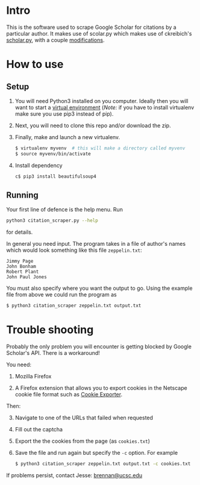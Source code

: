 
Intro
=====

This is the software used to scrape Google Scholar for citations by a
particular author. It makes use of scolar.py which makes use of
ckreibich's [scholar.py][1], with a couple [modifications][2].

How to use
==========

Setup
-----

1. You will need Python3 installed on you computer. Ideally then you
   will want to start a [virtual environment][3] (*Note:* if you have
   to install virtualenv make sure you use pip3 instead of pip).

2. Next, you will need to clone this repo and/or download the zip.

3. Finally, make and launch a new virtualenv.
   ```bash
   $ virtualenv myvenv  # this will make a directory called myvenv
   $ source myvenv/bin/activate
   ```
4. Install dependency
   ```bash
   c$ pip3 install beautifulsoup4
   ```

Running
-------

Your first line of defence is the help menu. Run
```bash
python3 citation_scraper.py --help
```
for details.

In general you need input. The program takes in a file of author's
names which would look something like this file `zeppelin.txt`:
```
Jimmy Page
John Bonham
Robert Plant
John Paul Jones
```

You must also specify where you want the output to go. Using the
example file from above we could run the program as
```bash
$ python3 citation_scraper zeppelin.txt output.txt
```

Trouble shooting
================

Probably the only problem you will encounter is getting blocked by
Google Scholar's API. There is a workaround!

You need:

1. Mozilla Firefox

2. A Firefox extension that allows you to export cookies in the
   Netscape cookie file format such as [Cookie Exporter][4].

Then:

3. Navigate to one of the URLs that failed when requested

4. Fill out the captcha

5. Export the the cookies from the page (as `cookies.txt`)

6. Save the file and run again but specify the `-c` option. For example
   ```bash
   $ python3 citation_scraper zeppelin.txt output.txt -c cookies.txt
   ```

If problems persist, contact Jesse: brennan@ucsc.edu

[1]: https://github.com/ckreibich/scholar.py
[2]: https://github.com/ckreibich/scholar.py/pull/96
[3]: https://virtualenv.pypa.io/en/stable/
[4]: https://addons.mozilla.org/en-US/firefox/addon/cookie-exporter/
